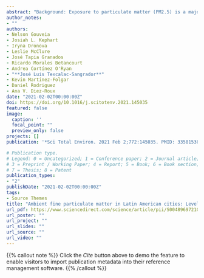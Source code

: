 ```yaml
---
abstract: "Background: Exposure to particulate matter (PM2.5) is a major risk factor for morbidity and mortality. Yet few studies have examined patterns of population exposure and investigated the predictors of PM2.5 across the rapidly growing cities in lower- and middle-income countries.  Objectives: Characterize PM2.5 levels, describe patterns of population exposure, and investigate urban factors as predictors of PM2.5 levels. Methods: We used data from the Salud Urbana en America Latina/Urban Health in Latin America (SALURBAL) study, a multi-country assessment of the determinants of urban health in Latin America, to characterize PM2.5 levels in 366 cities comprising over 100,000 residents using satellite-derived estimates. Factors related to urban form and transportation were explored. Results: We found that about 172 million or 58% of the population studied lived in areas with air pollution levels above the defined WHO-AQG of 10 μg/m3 annual average. We also found that larger cities, cities with higher GDP, higher motorization rate and higher congestion tended to have higher PM2.5. In contrast cities with higher population density had lower levels of PM2.5. In addition, at the sub-city level, higher intersection density was associated with higher PM2.5 and more green space was associated with lower PM2.5. When all exposures were examined adjusted for each other, higher city per capita GDP and higher sub-city intersection density remained associated with higher PM2.5 levels, while higher city population density remained associated with lower levels. The presence of mass transit was also associated with lower PM2.5 after adjustment. The motorization rate also remained associated with PM2.5 and its inclusion attenuated the effect of population density. Discussion: These results show that PM2.5 exposures remain a major health risk in Latin American cities and suggest that urban planning and transportation policies could have a major impact on ambient levels."
author_notes:
- ""
authors: 
- Nelson Gouveia
- Josiah L. Kephart
- Iryna Dronova
- Leslie McClure
- José Tapia Granados
- Ricardo Morales Betancourt
- Andrea Cortínez O'Ryan
- "**José Luis Texcalac-Sangrador**"
- Kevin Martinez-Folgar
- Daniel Rodriguez
- Ana V. Diez-Roux
date: "2021-02-02T00:00:00Z"
doi: https://doi.org/10.1016/j.scitotenv.2021.145035
featured: false
image:
  caption: ''
  focal_point: ""
  preview_only: false
projects: []
publication: '*Sci Total Environ. 2021 Feb 2;772:145035. PMID: 33581538.*'

# Publication type.
# Legend: 0 = Uncategorized; 1 = Conference paper; 2 = Journal article;
# 3 = Preprint / Working Paper; 4 = Report; 5 = Book; 6 = Book section;
# 7 = Thesis; 8 = Patent
publication_types:
- "2"
publishDate: "2021-02-02T00:00:00Z"
tags:
- Source Themes
title: "Ambient fine particulate matter in Latin American cities: Levels, population exposure, and associated urban factors"
url_pdf: https://www.sciencedirect.com/science/article/pii/S0048969721001017/pdfft?md5=921a32ea420d531bae2bf5b4959574c4&pid=1-s2.0-S0048969721001017-main.pdf
url_poster: ""
url_project: ""
url_slides: ""
url_source: ""
url_video: ""
---
```


{{% callout note %}}
Click the *Cite* button above to demo the feature to enable visitors to import publication metadata into their reference management software.
{{% /callout %}}
